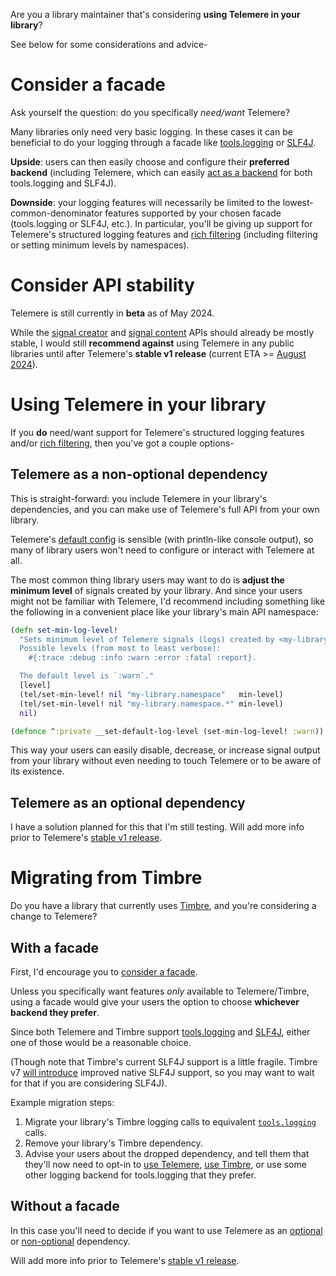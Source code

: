 Are you a library maintainer that's considering **using Telemere in your library**?

See below for some considerations and advice-

# Consider a facade

Ask yourself the question: do you specifically *need/want* Telemere?

Many libraries only need very basic logging. In these cases it can be beneficial to do your logging through a facade like [tools.logging](https://github.com/clojure/tools.logging) or [SLF4J](https://www.slf4j.org/).

**Upside**: users can then easily choose and configure their **preferred backend** (including Telemere, which can easily [act as a backend](./3-Config#interop) for both tools.logging and SLF4J).

**Downside**: your logging features will necessarily be limited to the lowest-common-denominator features supported by your chosen facade (tools.logging or SLF4J, etc.). In particular, you'll be giving up support for Telemere's structured logging features and [rich filtering](https://cljdoc.org/d/com.taoensso/telemere/CURRENT/api/taoensso.telemere#get-filters) (including filtering or setting minimum levels by namespaces).

# Consider API stability

Telemere is still currently in **beta** as of May 2024.

While the [signal creator](https://cljdoc.org/d/com.taoensso/telemere/CURRENT/api/taoensso.telemere#help:signal-creators) and [signal content](https://cljdoc.org/d/com.taoensso/telemere/CURRENT/api/taoensso.telemere#help:signal-content) APIs should already be mostly stable, I would still **recommend against** using Telemere in any public libraries until after Telemere's **stable v1 release** (current ETA >= [August 2024](https://taoensso.com/roadmap)).

# Using Telemere in your library

If you **do** need/want support for Telemere's structured logging features and/or [rich filtering](https://cljdoc.org/d/com.taoensso/telemere/CURRENT/api/taoensso.telemere#get-filters), then you've got a couple options-

## Telemere as a non-optional dependency

This is straight-forward: you include Telemere in your library's dependencies, and you can make use of Telemere's full API from your own library.

Telemere's [default config](./1-Getting-started#default-config) is sensible (with println-like console output), so many of library users won't need to configure or interact with Telemere at all.

The most common thing library users may want to do is **adjust the minimum level** of signals created by your library. And since your users might not be familiar with Telemere, I'd recommend including something like the following in a convenient place like your library's main API namespace:

```clojure
(defn set-min-log-level!
  "Sets minimum level of Telemere signals (logs) created by <my-library>.
  Possible levels (from most to least verbose):
    #{:trace :debug :info :warn :error :fatal :report}.

  The default level is `:warn`."
  [level]
  (tel/set-min-level! nil "my-library.namespace"   min-level)
  (tel/set-min-level! nil "my-library.namespace.*" min-level)
  nil)

(defonce ^:private __set-default-log-level (set-min-log-level! :warn))
```

This way your users can easily disable, decrease, or increase signal output from your library without even needing to touch Telemere or to be aware of its existence.

## Telemere as an optional dependency

I have a solution planned for this that I'm still testing. Will add more info prior to Telemere's [stable v1 release](https://www.taoensso.com/roadmap).

# Migrating from Timbre

Do you have a library that currently uses [Timbre](https://www.taoensso.com/timbre), and you're considering a change to Telemere?

## With a facade

First, I'd encourage you to [consider a facade](#consider-a-fascade).

Unless you specifically want features *only* available to Telemere/Timbre, using a facade would give your users the option to choose **whichever backend they prefer**.

Since both Telemere and Timbre support [tools.logging](https://github.com/clojure/tools.logging) and [SLF4J](https://www.slf4j.org/), either one of those would be a reasonable choice.

(Though note that Timbre's current SLF4J support is a little fragile. Timbre v7 [will introduce](https://github.com/taoensso/roadmap/issues/11) improved native SLF4J support, so you may want to wait for that if you are considering SLF4J).

Example migration steps:

1. Migrate your library's Timbre logging calls to equivalent [`tools.logging`](https://github.com/clojure/tools.logging) calls.
2. Remove your library's Timbre dependency.
3. Advise your users about the dropped dependency, and tell them that they'll now need to opt-in to [use Telemere](https://github.com/taoensso/telemere/wiki/3-Config#toolslogging), [use Timbre](https://taoensso.github.io/timbre/taoensso.timbre.tools.logging.html#var-use-timbre), or use some other logging backend for tools.logging that they prefer.

## Without a facade

In this case you'll need to decide if you want to use Telemere as an [optional](#telemere-as-an-optional-dependency) or [non-optional](#telemere-as-a-non-optional-dependency) dependency.

Will add more info prior to Telemere's [stable v1 release](https://www.taoensso.com/roadmap).
